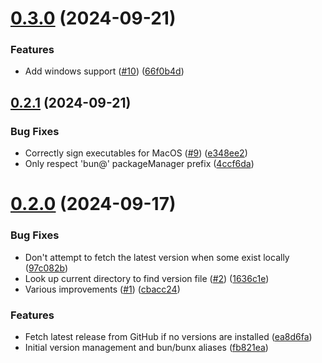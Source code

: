 # [0.3.0](https://github.com/aklinker1/bunv/compare/v0.2.1...v0.3.0) (2024-09-21)


### Features

* Add windows support ([#10](https://github.com/aklinker1/bunv/issues/10)) ([66f0b4d](https://github.com/aklinker1/bunv/commit/66f0b4d5dd3b7c69983ba23aa11106d2fb88e078))



## [0.2.1](https://github.com/aklinker1/bunv/compare/v0.2.0...v0.2.1) (2024-09-21)


### Bug Fixes

* Correctly sign executables for MacOS ([#9](https://github.com/aklinker1/bunv/issues/9)) ([e348ee2](https://github.com/aklinker1/bunv/commit/e348ee2c74d764d54ec43c400e55d3a3b00ad2df))
* Only respect 'bun@' packageManager prefix ([4ccf6da](https://github.com/aklinker1/bunv/commit/4ccf6dad5ffdccd526fbd9563033037c40c36311))



# [0.2.0](https://github.com/aklinker1/bunv/compare/fb821eab420c58371b0f38b4b5a7626840b508cd...v0.2.0) (2024-09-17)


### Bug Fixes

* Don't attempt to fetch the latest version when some exist locally ([97c082b](https://github.com/aklinker1/bunv/commit/97c082b5c8394e05421ebd754d024a1e93b8c17e))
* Look up current directory to find version file ([#2](https://github.com/aklinker1/bunv/issues/2)) ([1636c1e](https://github.com/aklinker1/bunv/commit/1636c1eec8da0d00ec3d53159b0005575f0ef54b))
* Various improvements ([#1](https://github.com/aklinker1/bunv/issues/1)) ([cbacc24](https://github.com/aklinker1/bunv/commit/cbacc24b4c892bb18d2a9325fdb9f881612654cf))


### Features

* Fetch latest release from GitHub if no versions are installed ([ea8d6fa](https://github.com/aklinker1/bunv/commit/ea8d6fa462ae24b2791d3bce9860508ebb368cef))
* Initial version management and bun/bunx aliases ([fb821ea](https://github.com/aklinker1/bunv/commit/fb821eab420c58371b0f38b4b5a7626840b508cd))



